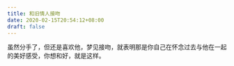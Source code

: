 ```yaml
---
title: 和旧情人接吻
date: 2020-02-15T20:54:12+08:00
draft: false
---
```


虽然分手了，但还是喜欢他，梦见接吻，就表明那是你自己在怀念过去与他在一起的美好感受，你想和好，就是这样。<br>
